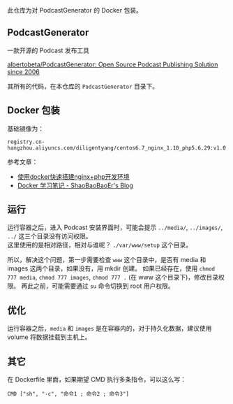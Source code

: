 
此仓库为对 PodcastGenerator 的 Docker 包装。

## PodcastGenerator

一款开源的 Podcast 发布工具   

[albertobeta/PodcastGenerator: Open Source Podcast Publishing Solution since 2006](https://github.com/albertobeta/PodcastGenerator )

其所有的代码，在本仓库的 `PodcastGenerator` 目录下。 

## Docker 包装

基础镜像为：  

`registry.cn-hangzhou.aliyuncs.com/diligentyang/centos6.7_nginx_1.10_php5.6.29:v1.0` 

参考文章：

* [使用docker快速搭建nginx+php开发环境](https://unordered.org/timelines/59de5eb40f001000 )
* [Docker 学习笔记 - ShaoBaoBaoEr's Blog](http://shaobaobaoer.cn/archives/601/docker-%E5%AD%A6%E4%B9%A0%E7%AC%94%E8%AE%B0 ) 

## 运行

运行容器之后，进入 Podcast 安装界面时，可能会提示 `../media/`, `../images/`, `../` 这三个目录没有访问权限。  
这里使用的是相对路径，相对与谁呢？ `./var/www/setup` 这个目录。

所以，解决这个问题，第一步需要检查 `www` 这个目录中，是否有 media 和 images 这两个目录，如果没有，用 mkdir 创建。
如果已经存在，使用 `chmod 777 media`, `chmod 777 images`, `chmod 777 .` (在 www 这个目录下)，修改目录权限。
再此之前，可能需要通过 `su` 命令切换到 root 用户权限。

## 优化

运行容器之后，`media` 和 `images` 是在容器内的，对于持久化数据，建议使用 volume 将数据挂载到主机上。

## 其它

在 Dockerfile 里面，如果期望 CMD 执行多条指令，可以这么写：  

`CMD ["sh", "-c", "命令1 ; 命令2 ; 命令3"]`


